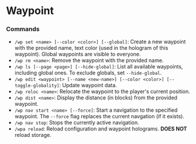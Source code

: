 # Waypoint
### Commands
- `/wp set <name> [--color <color>] [--global]`: Create a new waypoint with the provided name, text color (used in the hologram of this waypoint). Global waypoints are visible to everyone.
- `/wp rm <name>`: Remove the waypoint with the provided name.
- `/wp ls [--page <page>] [--hide-global]`: List all available waypoints, including global ones. To exclude globals, set `--hide-global`.
- `/wp edit <waypoint> [--name <new-name>] [--color <color>] [--toggle-globality]`: Update waypoint data.
- `/wp reloc <name>`: Relocate the waypoint to the player's current position.
- `/wp dist <name>`: Display the distance (in blocks) from the provided waypoint.
- `/wp nav start <name> [--force]`: Start a navigation to the specified waypoint. The `--force` flag replaces the current navgation (if it exists).
- `/wp nav stop`: Stops the currently active navigation.
- `/wpa reload`: Reload configuration and waypoint holograms. **DOES NOT** reload storage.

